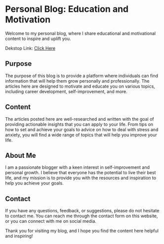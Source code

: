 <h1>Personal Blog: Education and Motivation</h1>

<p>Welcome to my personal blog, where I share educational and motivational content to inspire and uplift you.</p>
<p>Dekstop Link:
<a href="https://incandescent-git-main-atharvabhatnagar.vercel.app/">Click Here</a></p>

<h2>Purpose</h2>

<p>The purpose of this blog is to provide a platform where individuals can find information that will help them grow personally and professionally. The articles here are designed to motivate and educate you on various topics, including career development, self-improvement, and more.</p>

<h2>Content</h2>

<p>The articles posted here are well-researched and written with the goal of providing actionable insights that you can apply to your life. From tips on how to set and achieve your goals to advice on how to deal with stress and anxiety, you will find a wide range of topics that will help you improve your life.</p>

<h2>About Me</h2>

<p>I am a passionate blogger with a keen interest in self-improvement and personal growth. I believe that everyone has the potential to live their best life, and my mission is to provide you with the resources and inspiration to help you achieve your goals.</p>

<h2>Contact</h2>

<p>If you have any questions, feedback, or suggestions, please do not hesitate to contact me. You can reach me through the contact form on this website, or you can connect with me on social media.</p>

<p>Thank you for visiting my blog, and I hope you find the content here helpful and inspiring!</p>
